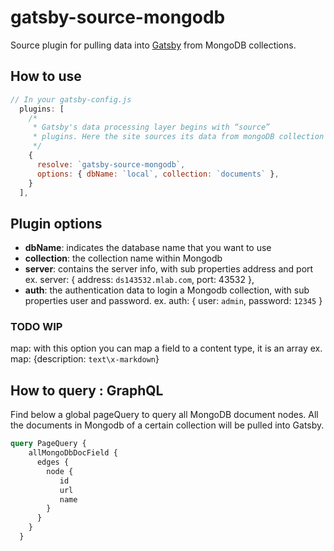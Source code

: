 # gatsby-source-mongodb

Source plugin for pulling data into [Gatsby](https://github.com/gatsbyjs) from MongoDB collections.

## How to use
```javascript
// In your gatsby-config.js
  plugins: [
    /*
     * Gatsby's data processing layer begins with “source”
     * plugins. Here the site sources its data from mongoDB collection documents.
     */
    {
      resolve: `gatsby-source-mongodb`,
      options: { dbName: `local`, collection: `documents` },
    }
  ],
```

## Plugin options

* **dbName**: indicates the database name that you want to use
* **collection**: the collection name within Mongodb
* **server**: contains the server info, with sub properties address and port
        ex. server: { address: `ds143532.mlab.com`, port: 43532 },
* **auth**: the authentication data to login a Mongodb collection, with sub properties user and password.
      ex. auth: { user: `admin`, password: `12345` } 

### TODO WIP

map: with this option you can map a field to a content type, it is an array
     ex. map: {description: `text\x-markdown`}

## How to query : GraphQL

Find below a global pageQuery to query all MongoDB document nodes. 
All the documents in Mongodb of a certain collection will be pulled into Gatsby.

```graphql
query PageQuery {
    allMongoDbDocField {
      edges {
        node {
           id
           url
           name
        }
      }
    }
  }
```
